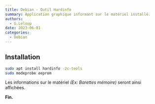 ```yaml
---
title: Debian - Outil Hardinfo
summary: Application graphique informant sur le matériel installé.
authors: 
  - G.Leloup
date: 2023-06-01
categories: 
  - Debian
---
```


## Installation

```bash
sudo apt install hardinfo -2c-tools
sudo modeprobe eeprom
```

Les informations sur le matériel *(Ex: Barettes mémoire)* seront ainsi affichées.

**Fin.**
